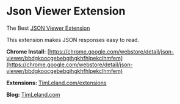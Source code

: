 # Json Viewer Extension

The Best [JSON Viewer Extension](https://timleland.com/json-viewer-extension/)

This extension makes JSON responses easy to read.

**Chrome Install:** [https://chrome.google.com/webstore/detail/json-viewer/bbdgkoocgebebgihgkhfhlpekclhmfem](https://chrome.google.com/webstore/detail/json-viewer/bbdgkoocgebebgihgkhfhlpekclhmfem)


**Extensions:** [TimLeland.com/extensions](https://timleland.com/extensions)

**Blog:** [TimLeland.com](https://timleland.com/)

